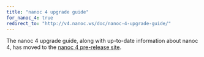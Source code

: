 ```yaml
---
title: "nanoc 4 upgrade guide"
for_nanoc_4: true
redirect_to: "http://v4.nanoc.ws/doc/nanoc-4-upgrade-guide/"
---
```


The nanoc 4 upgrade guide, along with up-to-date information about nanoc 4, has moved to the [nanoc 4 pre-release site](http://v4.nanoc.ws/doc/nanoc-4-upgrade-guide/).
